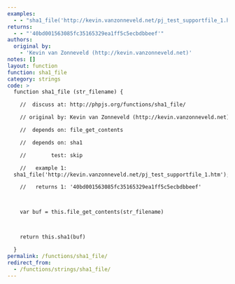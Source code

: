 ```yaml
---
examples:
  - - "sha1_file('http://kevin.vanzonneveld.net/pj_test_supportfile_1.htm');"
returns:
  - - "'40bd001563085fc35165329ea1ff5c5ecbdbbeef'"
authors:
  original by:
    - 'Kevin van Zonneveld (http://kevin.vanzonneveld.net)'
notes: []
layout: function
function: sha1_file
category: strings
code: >
  function sha1_file (str_filename) {

    //  discuss at: http://phpjs.org/functions/sha1_file/

    // original by: Kevin van Zonneveld (http://kevin.vanzonneveld.net)

    //  depends on: file_get_contents

    //  depends on: sha1

    //        test: skip

    //   example 1:
  sha1_file('http://kevin.vanzonneveld.net/pj_test_supportfile_1.htm');

    //   returns 1: '40bd001563085fc35165329ea1ff5c5ecbdbbeef'



    var buf = this.file_get_contents(str_filename)



    return this.sha1(buf)

  }
permalink: /functions/sha1_file/
redirect_from:
  - /functions/strings/sha1_file/
---
```


<!-- WARNING! This file is auto generated by `npm run web:inject`, do not edit by hand -->
